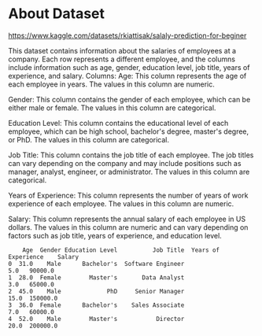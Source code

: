 

# About Dataset
https://www.kaggle.com/datasets/rkiattisak/salaly-prediction-for-beginer

This dataset contains information about the salaries of employees at a company. Each row represents a different employee, and the columns include information such as age, gender, education level, job title, years of experience, and salary.
Columns:
Age: This column represents the age of each employee in years. The values in this column are numeric.

Gender: This column contains the gender of each employee, which can be either male or female. The values in this column are categorical.

Education Level: This column contains the educational level of each employee, which can be high school, bachelor's degree, master's degree, or PhD. The values in this column are categorical.

Job Title: This column contains the job title of each employee. The job titles can vary depending on the company and may include positions such as manager, analyst, engineer, or administrator. The values in this column are categorical.

Years of Experience: This column represents the number of years of work experience of each employee. The values in this column are numeric.

Salary: This column represents the annual salary of each employee in US dollars. The values in this column are numeric and can vary depending on factors such as job title, years of experience, and education level.


```
    Age  Gender Education Level          Job Title  Years of Experience    Salary
0  31.0    Male      Bachelor's  Software Engineer                  5.0   90000.0
1  28.0  Female        Master's       Data Analyst                  3.0   65000.0
2  45.0    Male             PhD     Senior Manager                 15.0  150000.0
3  36.0  Female      Bachelor's    Sales Associate                  7.0   60000.0
4  52.0    Male        Master's           Director                 20.0  200000.0 

```